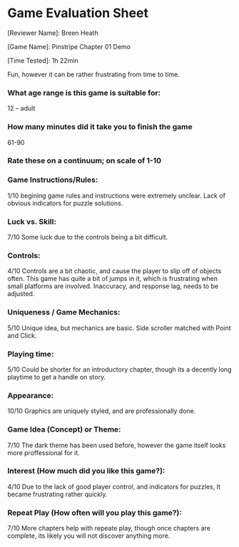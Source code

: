 # Game Evaluation Sheet

[Reviewer Name]: Breen Heath

[Game Name]: Pinstripe Chapter 01 Demo

[Company Name]: AtmosGames

[Publisher Name]: Newgrounds

[Genre]: Adventure

[Build No.]: [Demo]

[Time Tested]: 1h 22min

[LOF(Level of Fun]: 7/10
Fun, however it can be rather frustrating from time to time. 


### What age range is this game is suitable for:

12 – adult


### How many minutes did it take you to finish the game

61-90

### Rate these on a continuum; on scale of 1-10

### Game Instructions/Rules:

1/10
begining game rules and instructions were extremely unclear. Lack of obvious indicators for puzzle solutions.

### Luck vs. Skill:

7/10
Some luck due to the controls being a bit difficult.

### Controls:

4/10
Controls are a bit chaotic, and cause the player to slip off of objects often. 
This game has quite a bit of jumps in it, which is frustrating when small platforms are involved. 
Inaccuracy, and response lag, needs to be adjusted.

### Uniqueness / Game Mechanics:

5/10
Unique idea, but mechanics are basic. Side scroller matched with Point and Click.

### Playing time:

5/10
Could be shorter for an introductory chapter, though its a decently long playtime to get a handle on story.

### Appearance:

10/10
Graphics are uniquely styled, and are professionally done. 

### Game Idea (Concept) or Theme:

7/10
The dark theme has been used before, however the game itself looks more proffessional for it.


### Interest (How much did you like this game?):

4/10
Due to the lack of good player control, and indicators for puzzles, It became frustrating rather quickly.

### Repeat Play (How often will you play this game?):

7/10
More chapters help with repeate play, though once chapters are complete, its likely you will not discover anything more.

